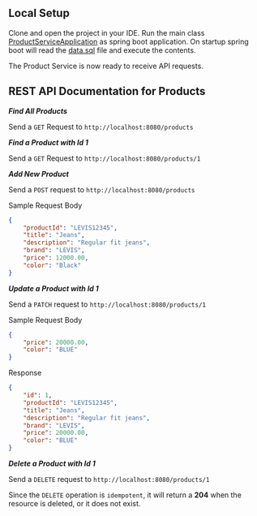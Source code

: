 ## Local Setup

Clone and open the project in your IDE.
Run the main class [ProductServiceApplication](src/main/java/com/gfgtech/ProductApplication.java) as spring boot application.
On startup spring boot will read the [data.sql](src/main/resources/data.sql) file and execute the contents.

The Product Service is now ready to receive API requests.

## REST API Documentation for Products
**_Find All Products_**

Send a `GET` Request to `http://localhost:8080/products`

**_Find a Product with Id 1_**

Send a `GET` Request to `http://localhost:8080/products/1`

**_Add New Product_**

Send a `POST` request to `http://localhost:8080/products`

Sample Request Body
```json
{
    "productId": "LEVIS12345",
    "title": "Jeans",
    "description": "Regular fit jeans",
    "brand": "LEVIS",
    "price": 12000.00,
    "color": "Black"
}
```

**_Update a Product with Id 1_**

Send a `PATCH` request to `http://localhost:8080/products/1`

Sample Request Body
```json
{
    "price": 20000.00,
    "color": "BLUE"
}
```
Response
```json
{
    "id": 1,
    "productId": "LEVIS12345",
    "title": "Jeans",
    "description": "Regular fit jeans",
    "brand": "LEVIS",
    "price": 20000.00,
    "color": "BLUE"
} 
```

**_Delete a Product with Id 1_**

Send a `DELETE` request to `http://localhost:8080/products/1`

Since the `DELETE` operation is `idempotent`, it will return a **204** when the resource is deleted, or it does not exist.
